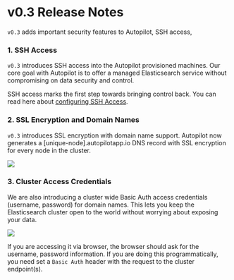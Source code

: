 # v0.3 Release Notes

``v0.3`` adds important security features to Autopilot, SSH access, 

### 1. SSH Access

``v0.3`` introduces SSH access into the Autopilot provisioned machines. Our core goal with Autopilot is to offer a managed Elasticsearch service without compromising on data security and control.

SSH access marks the first step towards bringing control back. You can read here about [configuring SSH Access](https://github.com/appbaseio/autopilot-docs/blob/master/docs/getting-started/SSH.md).

### 2. SSL Encryption and Domain Names

``v0.3`` introduces SSL encryption with domain name support. Autopilot now generates a [unique-node].autopilotapp.io DNS record with SSL encryption for every node in the cluster.

![](https://i.imgur.com/WxgrXDi.png)

### 3. Cluster Access Credentials

We are also introducing a cluster wide Basic Auth access credentials (username, password) for domain names. This lets you keep the Elasticsearch cluster open to the world without worrying about exposing your data.

![](https://i.imgur.com/NRrqFo6.png)

If you are accessing it via browser, the browser should ask for the username, password information. If you are doing this programmatically, you need set a ``Basic Auth`` header with the request to the cluster endpoint(s).
